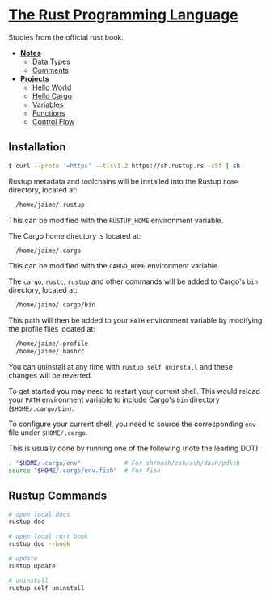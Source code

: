 # [The Rust Programming Language](https://doc.rust-lang.org/book/title-page.html)

Studies from the official rust book.

* [**Notes**](./notes/)
  * [Data Types](./notes/data-types.md)
  * [Comments](./notes/comments.md)
* [**Projects**](./projects/)
  * [Hello World](./projects/hello_world/)
  * [Hello Cargo](./projects/hello_cargo/)
  * [Variables](./projects/variables/)
  * [Functions](./projects/functions/)
  * [Control Flow](./projects/control_flow/)

## Installation

```bash
$ curl --proto '=https' --tlsv1.2 https://sh.rustup.rs -sSf | sh
```

Rustup metadata and toolchains will be installed into the Rustup
`home` directory, located at:

```bash
  /home/jaime/.rustup
```

This can be modified with the `RUSTUP_HOME` environment variable.

The Cargo home directory is located at:

```bash
  /home/jaime/.cargo
```

This can be modified with the `CARGO_HOME` environment variable.

The `cargo`, `rustc`, `rustup` and other commands will be added to
Cargo's `bin` directory, located at:

```bash
  /home/jaime/.cargo/bin
```

This path will then be added to your `PATH` environment variable by
modifying the profile files located at:

```bash
  /home/jaime/.profile
  /home/jaime/.bashrc
```

You can uninstall at any time with `rustup self uninstall` and
these changes will be reverted.

To get started you may need to restart your current shell.
This would reload your `PATH` environment variable to include
Cargo's `bin` directory (`$HOME/.cargo/bin`).

To configure your current shell, you need to source
the corresponding `env` file under `$HOME/.cargo`.

This is usually done by running one of the following (note the leading DOT):

```bash
. "$HOME/.cargo/env"            # For sh/bash/zsh/ash/dash/pdksh
source "$HOME/.cargo/env.fish"  # For fish
```

## Rustup Commands

```bash
# open local docs
rustup doc

# open local rust book
rustup doc --book

# update
rustup update

# uninstall
rustup self uninstall
```